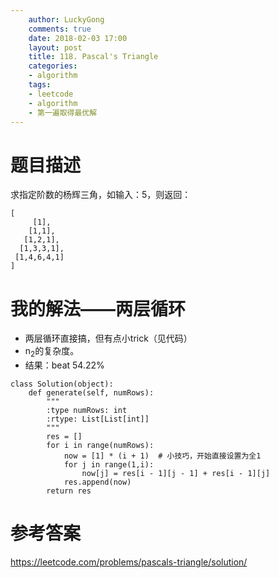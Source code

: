 ```yaml
---
    author: LuckyGong
    comments: true
    date: 2018-02-03 17:00
    layout: post
    title: 118. Pascal's Triangle
    categories:
    - algorithm
    tags:
    - leetcode
    - algorithm
    - 第一遍取得最优解
---
```


# 题目描述

求指定阶数的杨辉三角，如输入：5，则返回：

```
[
     [1],
    [1,1],
   [1,2,1],
  [1,3,3,1],
 [1,4,6,4,1]
]
```



# 我的解法——两层循环

- 两层循环直接搞，但有点小trick（见代码）
- n<sub>2</sub>的复杂度。
- 结果：beat 54.22%

```
class Solution(object):
    def generate(self, numRows):
        """
        :type numRows: int
        :rtype: List[List[int]]
        """
        res = []
        for i in range(numRows): 
            now = [1] * (i + 1)  # 小技巧，开始直接设置为全1
            for j in range(1,i):
                now[j] = res[i - 1][j - 1] + res[i - 1][j]
            res.append(now)
        return res
```

# 参考答案

https://leetcode.com/problems/pascals-triangle/solution/